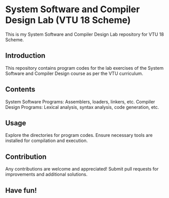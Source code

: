 # System Software and Compiler Design Lab (VTU 18 Scheme)
This is my System Software and Compiler Design Lab repository for VTU 18 Scheme.

## Introduction
This repository contains program codes for the lab exercises of the System Software and Compiler Design course as per the VTU curriculum.

## Contents
System Software Programs: Assemblers, loaders, linkers, etc.
Compiler Design Programs: Lexical analysis, syntax analysis, code generation, etc.

## Usage
Explore the directories for program codes. Ensure necessary tools are installed for compilation and execution.

## Contribution
Any contributions are welcome and appreciated! Submit pull requests for improvements and additional solutions.

## Have fun!
